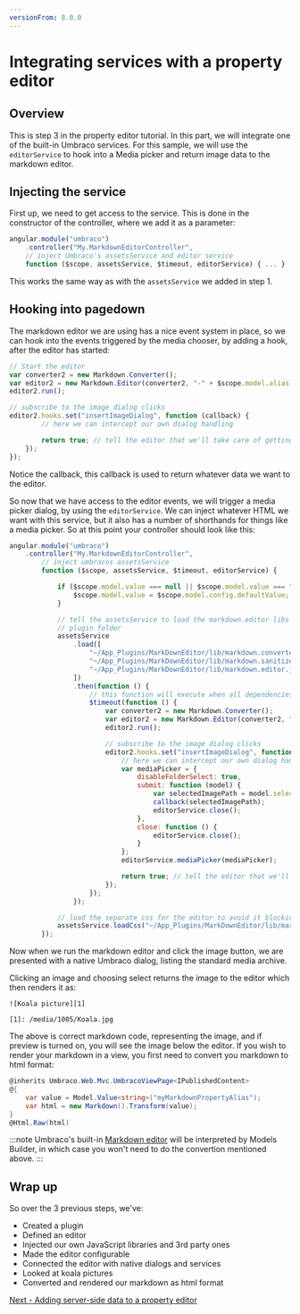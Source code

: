 ```yaml
---
versionFrom: 8.0.0
---
```



# Integrating services with a property editor

## Overview
This is step 3 in the property editor tutorial. In this part, we will integrate one of the built-in Umbraco services. For this sample, we will use the `editorService` to hook into a Media picker and return image data to the markdown editor.

## Injecting the service
First up, we need to get access to the service. This is done in the constructor of the controller, where we add it as a parameter:

```javascript
angular.module("umbraco")
    .controller("My.MarkdownEditorController",
    // inject Umbraco's assetsService and editor service
    function ($scope, assetsService, $timeout, editorService) { ... }
```

This works the same way as with the `assetsService` we added in step 1.

## Hooking into pagedown
The markdown editor we are using has a nice event system in place, so we can hook into the events triggered by the media chooser, by adding a hook, after the editor has started:

```javascript
// Start the editor
var converter2 = new Markdown.Converter();
var editor2 = new Markdown.Editor(converter2, "-" + $scope.model.alias);
editor2.run();

// subscribe to the image dialog clicks
editor2.hooks.set("insertImageDialog", function (callback) {
        // here we can intercept our own dialog handling

        return true; // tell the editor that we'll take care of getting the image url
    });
});
```

Notice the callback, this callback is used to return whatever data we want to the editor.

So now that we have access to the editor events, we will trigger a media picker dialog, by using the `editorService`. We can inject whatever HTML we want with this service, but it also has a number of shorthands for things like a media picker. So at this point your controller should look like this:
```javascript
angular.module("umbraco")
    .controller("My.MarkdownEditorController",
        // inject umbracos assetsService
        function ($scope, assetsService, $timeout, editorService) {

            if ($scope.model.value === null || $scope.model.value === "") {
                $scope.model.value = $scope.model.config.defaultValue;
            }

            // tell the assetsService to load the markdown.editor libs from the markdown editors
            // plugin folder
            assetsService
                .load([
                    "~/App_Plugins/MarkDownEditor/lib/markdown.converter.js",
                    "~/App_Plugins/MarkDownEditor/lib/markdown.sanitizer.js",
                    "~/App_Plugins/MarkDownEditor/lib/markdown.editor.js"
                ])
                .then(function () {
                    // this function will execute when all dependencies have loaded
                    $timeout(function () {
                        var converter2 = new Markdown.Converter();
                        var editor2 = new Markdown.Editor(converter2, "-" + $scope.model.alias);
                        editor2.run();

                        // subscribe to the image dialog clicks
                        editor2.hooks.set("insertImageDialog", function (callback) {
                            // here we can intercept our own dialog handling
                            var mediaPicker = {
                                disableFolderSelect: true,
                                submit: function (model) {
                                    var selectedImagePath = model.selection[0].image;
                                    callback(selectedImagePath);
                                    editorService.close();
                                },
                                close: function () {
                                    editorService.close();
                                }
                            };
                            editorService.mediaPicker(mediaPicker);

                            return true; // tell the editor that we'll take care of getting the image url
                        });
                    });
                });

            // load the separate css for the editor to avoid it blocking our JavaScript loading
            assetsService.loadCss("~/App_Plugins/MarkDownEditor/lib/markdown.editor.less");
        });
```

Now when we run the markdown editor and click the image button, we are presented with a native Umbraco dialog, listing the standard media archive.

Clicking an image and choosing select returns the image to the editor which then renders it as:

    ![Koala picture][1]

    [1]: /media/1005/Koala.jpg

The above is correct markdown code, representing the image, and if preview is turned on, you will see the image below the editor.
If you wish to render your markdown in a view, you first need to convert you markdown to html format:

```csharp
@inherits Umbraco.Web.Mvc.UmbracoViewPage<IPublishedContent>
@{
    var value = Model.Value<string>("myMarkdownPropertyAlias");
    var html = new Markdown().Transform(value);
}
@Html.Raw(html)
```

:::note
Umbraco's built-in [Markdown editor](https://our.umbraco.com/Documentation/Getting-Started/Backoffice/Property-Editors/Built-in-Property-Editors/#markdown-editor) will be interpreted by Models Builder, in which case you won't need to do the convertion mentioned above.
:::

## Wrap up
So over the 3 previous steps, we've:

- Created a plugin
- Defined an editor
- Injected our own JavaScript libraries and 3rd party ones
- Made the editor configurable
- Connected the editor with native dialogs and services
- Looked at koala pictures
- Converted and rendered our markdown as html format

[Next - Adding server-side data to a property editor](part-4.md)
